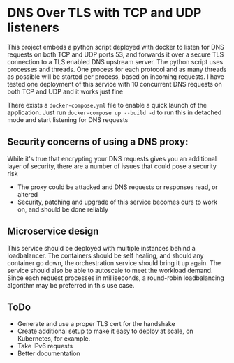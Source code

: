# DNS Over TLS with TCP and UDP listeners

This project embeds a python script deployed with docker to listen for DNS requests on both TCP and UDP ports 53, and
forwards it over a secure TLS connection to a TLS enabled DNS upstream server. The python script uses processes and threads.
One process for each protocol and as many threads as possible will be started per process, based on incoming requests.
I have tested one deployment of this service with 10 concurrent DNS requests on both TCP and UDP and it works just fine

There exists a `docker-compose.yml` file to enable a quick launch of the application. 
Just run `docker-compose up --build -d` to run this in detached mode and start listening for DNS requests

## Security concerns of using a DNS proxy:
While it's true that encrypting your DNS requests gives you an additional layer of security, there are a number of
issues that could pose a security risk
* The proxy could be attacked and DNS requests or responses read, or altered
* Security, patching and upgrade of this service becomes ours to work on, and should be done reliably

## Microservice design
This service should be deployed with multiple instances behind a loadbalancer. The containers should be self healing,
and should any container go down, the orchestration service should bring it up again. The service should also be able to
autoscale to meet the workload demand. Since each request processes in milliseconds, a round-robin loadbalancing algorithm
may be preferred in this use case.

## ToDo
* Generate and use a proper TLS cert for the handshake
* Create additional setup to make it easy to deploy at scale, on Kubernetes, for example.
* Take IPv6 requests
* Better documentation
